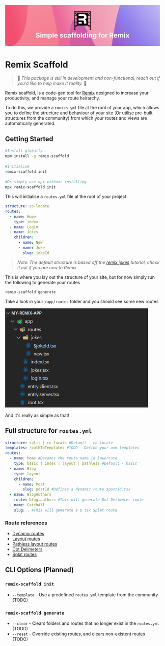 ![](/assets/header.png)

# Remix Scaffold
>🚧 *This package is still in development and non-functional, reach out if you'd like to help make it reality.* 🚧  

Remix scaffold, is a code-gen tool for [Remix](https://remix.run/) designed to increase your productivity, and manage your route heirarchy.

To do this, we provide a `routes.yml` file at the root of your app, which allows you to define the structure and behaviour of your site (Or utilise pre-built structures from the community) from which your routes and views are automatically generated.

## Getting Started

```bash
#Install globally
npm install -g remix-scaffold

#initialise
remix-scaffold init

#Or simply use npx without installing
npx remix-scaffold init
```

This will initialise a `routes.yml` file at the root of your project:

```yml
structure: co-locate
routes:
  - name: Home
    type: index
  - name: Login
  - name: Jokes
    children:
      - name: New
      - name: Joke
        slug: jokeId

```
>*Note: The default structure is based off the [remix jokes](https://remix.run/docs/en/v1/tutorials/jokes) tutorial, check it out if you are new to Remix*

This is where you lay out the structure of your site, but for now simply run the following to generate your routes

```bash
remix-scaffold generate
```

Take a look in your `/app/routes` folder and you should see some new routes

![](/assets/generate.png)

And it's really as simple as that!

## Full structure for `routes.yml`

```yml
structure: split | co-locate #Default - co-locate
templates: /pathToTemplates #TODO - Define your own templates
routes:
  - name: Home #Becomes the route name in lowercase
    type: basic | index | layout | pathless #Default - basic
  - name: Blog
    type: layout
    children:
      - name: Post
        slug: postId #Defines a dynamic route $postId.tsx
  - name: BlogAuthors
    route: blog.authors #This will generate Dot Delimeter route
  - name: CatchAll
    slug: . #This will generate a $.tsx Splat route
```

### Route references
- [Dynamic routes](https://remix.run/docs/en/v1/api/conventions#dynamic-route-parameters)
- [Layout routes](https://remix.run/docs/en/v1/api/conventions#layout-routes)
- [Pathless layout routes](https://remix.run/docs/en/v1/api/conventions#pathless-layout-routes)
- [Dot Delimeters](https://remix.run/docs/en/v1/api/conventions#dot-delimeters)
- [Splat routes](https://remix.run/docs/en/v1/api/conventions#splat-routes)

## CLI Options (Planned)

### `remix-scaffold init`
- `--template` - Use a predefined `routes.yml` template from the community (TODO)

### `remix-scaffold generate`
- `--clear` - Clears folders and routes that no longer exist in the `routes.yml` (TODO)
- `--reset` - Override existing routes, and clears non-existent routes (TODO)
